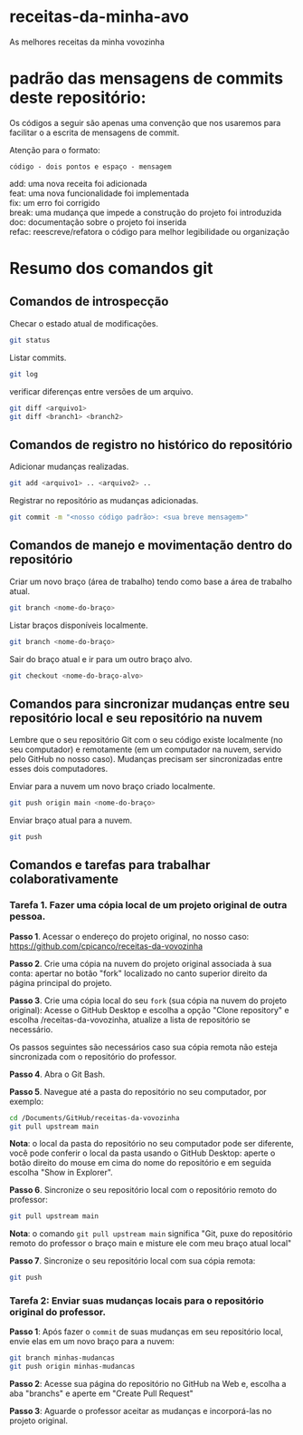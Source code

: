 # receitas-da-minha-avo
As melhores receitas da minha vovozinha

# padrão das mensagens de commits deste repositório:

Os códigos a seguir são apenas uma convenção que nos usaremos para facilitar o a escrita de mensagens de commit.

Atenção para o formato:

    código - dois pontos e espaço - mensagem

add: uma nova receita foi adicionada   
feat: uma nova funcionalidade foi implementada  
fix: um erro foi corrigido  
break: uma mudança que impede a construção do projeto foi introduzida  
doc: documentação sobre o projeto foi inserida  
refac: reescreve/refatora o código para melhor legibilidade ou organização  

# Resumo dos comandos git

## Comandos de introspecção

Checar o estado atual de modificações.
```bash
git status
```

Listar commits.
```bash
git log
```

verificar diferenças entre versões de um arquivo.
```bash
git diff <arquivo1>
git diff <branch1> <branch2>
```

## Comandos de registro no histórico do repositório

Adicionar mudanças realizadas.
```bash
git add <arquivo1> .. <arquivo2> ..
```

Registrar no repositório as mudanças adicionadas.
```bash
git commit -m "<nosso código padrão>: <sua breve mensagem>"
```

## Comandos de manejo e movimentação dentro do repositório

Criar um novo braço (área de trabalho) tendo como base a área de trabalho atual.
```bash
git branch <nome-do-braço>
```

Listar braços disponíveis localmente.
```bash
git branch <nome-do-braço>
```

Sair do braço atual e ir para um outro braço alvo.
```bash
git checkout <nome-do-braço-alvo>
```

## Comandos para sincronizar mudanças entre seu repositório local e seu repositório na nuvem

Lembre que o seu repositório Git com o seu código existe localmente (no seu computador) e remotamente (em um computador na nuvem, servido pelo GitHub no nosso caso). Mudanças precisam ser sincronizadas entre esses dois computadores.

Enviar para a nuvem um novo braço criado localmente.
```bash
git push origin main <nome-do-braço>
```

Enviar braço atual para a nuvem.
```bash
git push
```

## Comandos e tarefas para trabalhar colaborativamente

### Tarefa 1. Fazer uma cópia local de um projeto original de outra pessoa.

**Passo 1**. Acessar o endereço do projeto original, no nosso caso:   
https://github.com/cpicanco/receitas-da-vovozinha

**Passo 2**. Crie uma cópia na nuvem do projeto original associada à sua conta: apertar no botão "fork" localizado no canto superior direito da página principal do projeto.

**Passo 3**. Crie uma cópia local do seu `fork` (sua cópia na nuvem do projeto original): Acesse o GitHub Desktop e escolha a opção "Clone repository" e escolha <seu-login-no-github>/receitas-da-vovozinha, atualize a lista de repositório se necessário.

Os passos seguintes são necessários caso sua cópia remota não esteja sincronizada com o repositório do professor.

**Passo 4**. Abra o Git Bash.

**Passo 5**. Navegue até a pasta do repositório no seu computador, por exemplo:

```bash
cd /Documents/GitHub/receitas-da-vovozinha
git pull upstream main
```

**Nota**: o local da pasta do repositório no seu computador pode ser diferente, você pode conferir o local da pasta usando o GitHub Desktop: aperte o botão direito do mouse em cima do nome do repositório e em seguida escolha "Show in Explorer".

**Passo 6**. Sincronize o seu repositório local com o repositório remoto do professor:
```bash
git pull upstream main
```

**Nota**: o comando `git pull upstream main` significa "Git, puxe do repositório remoto do professor o braço main e misture ele com meu braço atual local"

**Passo 7**. Sincronize o seu repositório local com sua cópia remota:
```bash
git push
```

### Tarefa 2: Enviar suas mudanças locais para o repositório original do professor.

**Passo 1**: Após fazer o `commit` de suas mudanças em seu repositório local, envie elas em um novo braço para a nuvem:

```bash
git branch minhas-mudancas
git push origin minhas-mudancas
```

**Passo 2**: Acesse sua página do repositório no GitHub na Web e, escolha a aba "branchs" e aperte em "Create Pull Request"

**Passo 3**: Aguarde o professor aceitar as mudanças e incorporá-las no projeto original.
